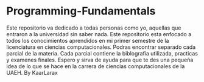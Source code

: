 # Programming-Fundamentals
Este repositorio va dedicado a todas personas como yo, aquellas que entraron a la universidad sin saber nada. 
Este repositorio esta enfocado a todos los conocimientos aprendidos en mi primer semestre de la licenciatura en ciencias computacionales.
Podras encontrar separado cada parcial de la materia. Cada parcial contiene la biblografia utilizada, practicas y examenes finales.
Espero y sirva de ayuda para que te des una pequeña idea de lo que se hace en la carrera de ciencias computacionales de la UAEH.
By KaarLarax
